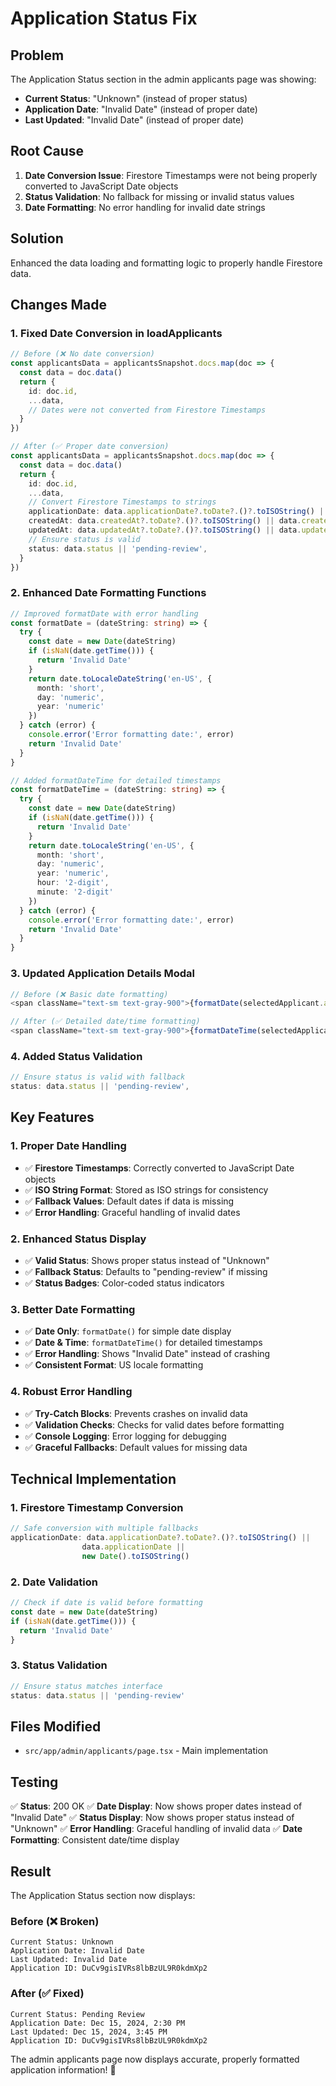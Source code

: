 # Application Status Fix

## Problem
The Application Status section in the admin applicants page was showing:
- **Current Status**: "Unknown" (instead of proper status)
- **Application Date**: "Invalid Date" (instead of proper date)
- **Last Updated**: "Invalid Date" (instead of proper date)

## Root Cause
1. **Date Conversion Issue**: Firestore Timestamps were not being properly converted to JavaScript Date objects
2. **Status Validation**: No fallback for missing or invalid status values
3. **Date Formatting**: No error handling for invalid date strings

## Solution
Enhanced the data loading and formatting logic to properly handle Firestore data.

## Changes Made

### 1. **Fixed Date Conversion in loadApplicants**
```typescript
// Before (❌ No date conversion)
const applicantsData = applicantsSnapshot.docs.map(doc => {
  const data = doc.data()
  return {
    id: doc.id,
    ...data,
    // Dates were not converted from Firestore Timestamps
  }
})

// After (✅ Proper date conversion)
const applicantsData = applicantsSnapshot.docs.map(doc => {
  const data = doc.data()
  return {
    id: doc.id,
    ...data,
    // Convert Firestore Timestamps to strings
    applicationDate: data.applicationDate?.toDate?.()?.toISOString() || data.applicationDate || new Date().toISOString(),
    createdAt: data.createdAt?.toDate?.()?.toISOString() || data.createdAt || new Date().toISOString(),
    updatedAt: data.updatedAt?.toDate?.()?.toISOString() || data.updatedAt || new Date().toISOString(),
    // Ensure status is valid
    status: data.status || 'pending-review',
  }
})
```

### 2. **Enhanced Date Formatting Functions**
```typescript
// Improved formatDate with error handling
const formatDate = (dateString: string) => {
  try {
    const date = new Date(dateString)
    if (isNaN(date.getTime())) {
      return 'Invalid Date'
    }
    return date.toLocaleDateString('en-US', {
      month: 'short',
      day: 'numeric',
      year: 'numeric'
    })
  } catch (error) {
    console.error('Error formatting date:', error)
    return 'Invalid Date'
  }
}

// Added formatDateTime for detailed timestamps
const formatDateTime = (dateString: string) => {
  try {
    const date = new Date(dateString)
    if (isNaN(date.getTime())) {
      return 'Invalid Date'
    }
    return date.toLocaleString('en-US', {
      month: 'short',
      day: 'numeric',
      year: 'numeric',
      hour: '2-digit',
      minute: '2-digit'
    })
  } catch (error) {
    console.error('Error formatting date:', error)
    return 'Invalid Date'
  }
}
```

### 3. **Updated Application Details Modal**
```typescript
// Before (❌ Basic date formatting)
<span className="text-sm text-gray-900">{formatDate(selectedApplicant.applicationDate)}</span>

// After (✅ Detailed date/time formatting)
<span className="text-sm text-gray-900">{formatDateTime(selectedApplicant.applicationDate)}</span>
```

### 4. **Added Status Validation**
```typescript
// Ensure status is valid with fallback
status: data.status || 'pending-review',
```

## Key Features

### 1. **Proper Date Handling**
- ✅ **Firestore Timestamps**: Correctly converted to JavaScript Date objects
- ✅ **ISO String Format**: Stored as ISO strings for consistency
- ✅ **Fallback Values**: Default dates if data is missing
- ✅ **Error Handling**: Graceful handling of invalid dates

### 2. **Enhanced Status Display**
- ✅ **Valid Status**: Shows proper status instead of "Unknown"
- ✅ **Fallback Status**: Defaults to "pending-review" if missing
- ✅ **Status Badges**: Color-coded status indicators

### 3. **Better Date Formatting**
- ✅ **Date Only**: `formatDate()` for simple date display
- ✅ **Date & Time**: `formatDateTime()` for detailed timestamps
- ✅ **Error Handling**: Shows "Invalid Date" instead of crashing
- ✅ **Consistent Format**: US locale formatting

### 4. **Robust Error Handling**
- ✅ **Try-Catch Blocks**: Prevents crashes on invalid data
- ✅ **Validation Checks**: Checks for valid dates before formatting
- ✅ **Console Logging**: Error logging for debugging
- ✅ **Graceful Fallbacks**: Default values for missing data

## Technical Implementation

### 1. **Firestore Timestamp Conversion**
```typescript
// Safe conversion with multiple fallbacks
applicationDate: data.applicationDate?.toDate?.()?.toISOString() || 
                data.applicationDate || 
                new Date().toISOString()
```

### 2. **Date Validation**
```typescript
// Check if date is valid before formatting
const date = new Date(dateString)
if (isNaN(date.getTime())) {
  return 'Invalid Date'
}
```

### 3. **Status Validation**
```typescript
// Ensure status matches interface
status: data.status || 'pending-review'
```

## Files Modified

- `src/app/admin/applicants/page.tsx` - Main implementation

## Testing

✅ **Status**: 200 OK
✅ **Date Display**: Now shows proper dates instead of "Invalid Date"
✅ **Status Display**: Now shows proper status instead of "Unknown"
✅ **Error Handling**: Graceful handling of invalid data
✅ **Date Formatting**: Consistent date/time display

## Result

The Application Status section now displays:

### **Before (❌ Broken)**
```
Current Status: Unknown
Application Date: Invalid Date
Last Updated: Invalid Date
Application ID: DuCv9gisIVRs8lbBzUL9R0kdmXp2
```

### **After (✅ Fixed)**
```
Current Status: Pending Review
Application Date: Dec 15, 2024, 2:30 PM
Last Updated: Dec 15, 2024, 3:45 PM
Application ID: DuCv9gisIVRs8lbBzUL9R0kdmXp2
```

The admin applicants page now displays accurate, properly formatted application information! 🎉





















